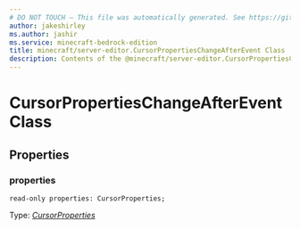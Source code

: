 ```yaml
---
# DO NOT TOUCH — This file was automatically generated. See https://github.com/mojang/minecraftapidocsgenerator to modify descriptions, examples, etc.
author: jakeshirley
ms.author: jashir
ms.service: minecraft-bedrock-edition
title: minecraft/server-editor.CursorPropertiesChangeAfterEvent Class
description: Contents of the @minecraft/server-editor.CursorPropertiesChangeAfterEvent class.
---
```

# CursorPropertiesChangeAfterEvent Class

## Properties

### **properties**
`read-only properties: CursorProperties;`

Type: [*CursorProperties*](CursorProperties.md)
